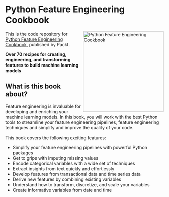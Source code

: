 # Python Feature Engineering Cookbook

<a href="https://www.packtpub.com/data/python-feature-engineering-cookbook?utm_source=github&utm_medium=repository&utm_campaign=9781789806311"><img src="https://www.packtpub.com/media/catalog/product/cache/e4d64343b1bc593f1c5348fe05efa4a6/9/7/9781789806311-original.jpeg" alt="Python Feature Engineering Cookbook" height="256px" align="right"></a>

This is the code repository for [Python Feature Engineering Cookbook](https://www.packtpub.com/data/python-feature-engineering-cookbook?utm_source=github&utm_medium=repository&utm_campaign=9781789806311), published by Packt.

**Over 70 recipes for creating, engineering, and transforming features to build machine learning models**

## What is this book about?
Feature engineering is invaluable for developing and enriching your machine learning models. In this book, you will work with the best Python tools to streamline your feature engineering pipelines, feature engineering techniques and simplify and improve the quality of your code.

This book covers the following exciting features: 
* Simplify your feature engineering pipelines with powerful Python packages
* Get to grips with imputing missing values
* Encode categorical variables with a wide set of techniques
* Extract insights from text quickly and effortlessly
* Develop features from transactional data and time series data
* Derive new features by combining existing variables
* Understand how to transform, discretize, and scale your variables
* Create informative variables from date and time

